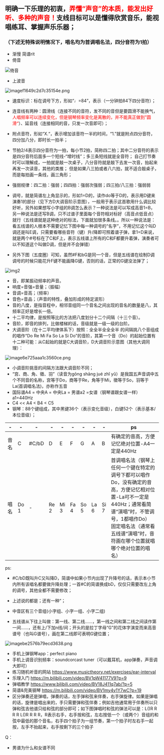 ## 明确一下乐理的初衷，<font color=red>弄懂“声音”的本质，能发出好听、多种的声音！</font>支线目标可以是懂得欣赏音乐，能视唱练耳、掌握声乐乐器；
### （下述无特殊说明情况下，唱名均为首调唱名法，四分音符为1拍）

- 渐慢 简谱rit
- 倚音

![倚音](https://ywsswy.top/imagehub/?path=倚音.png)

- 上波音

![imagef1649c2d7c35154e.png](https://ywsswy.top/imagehub/?path=波音.png)

- 速度标识：标在调号下方，形如“♩=84”，表示（一分钟拍84下四分音符）；

- 连音线有两种：圆滑线（连接不同的音符，发不同的音但是要圆滑不能换气，<font color=red>人唱频率可以连续变化，但是钢琴频率变化是离散的，并不能真正做到”圆滑“</font>）、延音线（连接相同的音，只发一次音即可）；
- 附点音符，形如“X.“，表示增加该音符一半的时间，“1.”就是附点四分音符，四分加八分，即时长一拍半；
- 节拍2/4表示四分音符为一拍，每小节2拍，简称四二拍；其中二分音符的表示是四分音符后面多一个短线-“增时线”；多三条短线就是全音符；
自己打节奏时可以理解成，一拍就是敲一次桌子，八分音符就是敲下去发一次音，抬起来再发一次读音，其他的类推；
但是如果八三拍或者八六拍，就不适合敲桌子，而是每拍画一条线，画三角形；
- 强弱规律：四二拍：强弱；四四拍：强弱次强弱；四三拍/八三拍：强弱弱

- 调号，就是简谱左上角显示的，形如1=D的，读作do等于D的，表示用D键来演奏1的部分（见下方D大调音阶示意图），一般用于表示这首歌用什么调比较好听，另外如果想写小字组的B调怎么表示？一种说法是可以写成高音1=B，另一种说法是还写B调，只不过谱子里面每个音符相对标好（高音点低音点）就行（五线谱就是这种绝对的标法，下面就加很多条线。。所以一种说法是：看五线谱的人根本不需要记忆下图中每一种调号的“名字”，不用记忆这个叫D调还是叫E调，只需要看哪些音符（键）升/降即可照着谱子弹，拿1=D来说，就是两个#号标在了C和F上，表示五线谱上所有的C和F都要升着弹，演奏者可以不知道这个叫做D调，但是并不会弹错）
- 另外下图（五度圈）可知，虽然#F和bG是同一个音，但是五线谱在绘制D调调号的时候只能花升F键不能画降G键，否则的话，正常的G键没法弹了；

![img2](https://pic1.zhimg.com/v2-467e479a1bfd5fa81ed4f5fec3c6568c_r.jpg)
- 音，即某振动频率的声音。
- 响度=音强=音量；（振幅）
- 音调=音高；（频率）
- 音色=音品；（声音的特性，叠加形成的特定波形）
- 音的八度，是指音程中，相邻音组同一个音名之间出现的音名的数量是八，其频率正好是增长一倍。
- 十二平均律，是按照等比的方法把八度划分十二个间隔（十三个音）。
- 音阶，即音的排列，比做楼梯的话，音级就是一级一级的台阶。
- 大调音阶（在十二平均律体系下）按照：全全半全全全半 的间隔挑八个音组成的唱作“Do Re Mi Fa So La Si Do”的音阶，其第一个音（Do）的起始位置有十二种可能：从C起始的就是C大调音阶，D大调音阶示意图（其他大调同理）：

![image6e725aaa1c3560ce.png](https://ywsswy.top/imagehub/?path=D大调音阶.png)

- 小调音阶挑音的间隔方法跟大调音阶不同；
- “宫、商、角、徵、羽”（读音为gōng shāng jué zhǐ yǔ）是我国五声音调中五个不同音的名称，宫等于Do，商等于Re，角等于Mi，徵等于So，羽等于La(首调唱名法)，亦称作五音
- 国际谱A4 = 中央A = 中央La = 男谱a2 =女谱（钢琴谱跟女谱一样）a1=440Hz
- C4 << A4 < B4 < C5
- 钢琴：88个键组成，其中黑键36个（表示变化音级），白键52个（表示基本/本位音级）；

|-|-|-|-|-|-|-|-|-|ps|
|-|-|-|-|-|-|-|-|-|-|
|音名|C|#C/bD|D|E|F|G|A|B|有确定的音高，方便记忆绝对位置-A4一定是440Hz|
|唱名|Do<br>1|-|Re<br>2|Mi<br>3|Fa<br>4|So<br>5|La<br>6|Si<br>7|首调唱名法（钢琴上任何一个键在特定的调号下都可以唱作Do，没有确定的音高，方便记忆相对位置-La可不一定是440Hz；通常看简谱“演唱”时，不管调号，1都唱作Do）<br>固定唱名法（通常看五线谱“演唱”时，音符画在哪个位置就唱哪个绝对位置的唱名）|

ps:
- #C/bD既叫升C又叫降D，简谱中如果小节内出现了升降号的话，表示本小节内所有该唱名都要做升降处理；一首#C的简谱换成bD，仅仅只需要改左上角的调号，其他全都不需要修改；
- 上述说的都是；还有一种“；

- 中音区有三个音组(小字组、小字一组、小字二组)
- 五线谱从下往上叫做：第一线、第二线……，第一线之间和第二线之间读作第一间……，还有上/下加n线/间；开头的是拉丁字母“G”的花体字演变而来高音谱号（也叫G谱号），画在第二线即可表明G键位置；

![imagebe2576b79ecd3638.png](https://img.mp.itc.cn/upload/20170209/7edd5ffa38c840db901aae06305f1121_th.jpeg)


- 手机上弹钢琴app：perfect piano
- 手机上调音识别频率：soundcorcast tuner（可以戴耳机，app弹奏，声音调大即可）
- 练习随机听音的网站 https://www.musictheory.net/exercises/ear-interval
- 乐理入门 https://m.bilibili.com/video/BV1pW41177V9?p=9
- 弹唱教学 https://www.bilibili.com/video/BV18J411q7ab/?p=5
- 简谱&完美钢琴 https://m.bilibili.com/video/BV1my4y1Y7wC?p=19
- 区分弹奏还是弹唱，弹奏的话，左手弹和弦来伴奏，右手弹旋律。如果是弹唱的话，旋律是唱出来的，手只需要弹和弦伴奏；例如吉他通常用于伴奏所以只弹和弦吉他谱只给和弦的部分即可；如下图弹唱时和弦的弹法可以是：L()R R R R L()R R R R，R表示右手，右手按和弦，左右按低一个（或两个）音组的和弦中最低的那个音名，右手四个拍子为一组节奏，第一个拍子时左右手一起按，左手不抬起来，右手按剩下的三个拍子

Q：
- 男谱为什么和女谱不同